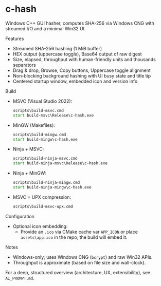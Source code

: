 # c-hash

Windows C++ GUI hasher, computes SHA-256 via Windows CNG with streamed I/O and a minimal Win32 UI.

Features

- Streamed SHA-256 hashing (1 MiB buffer)
- HEX output (uppercase toggle), Base64 output of raw digest
- Size, elapsed, throughput with human-friendly units and thousands separators
- Drag & drop, Browse, Copy buttons, Uppercase toggle alignment
- Non-blocking background hashing with UI busy state and title tip
- Centered startup window, embedded icon and version info

Build

- MSVC (Visual Studio 2022):

  ```bat
  scripts\build-msvc.cmd
  start build-msvc\Release\c-hash.exe
  ```

- MinGW (Makefiles):

  ```bat
  scripts\build-mingw.cmd
  start build-mingw\c-hash.exe
  ```

- Ninja + MSVC:

  ```bat
  scripts\build-ninja-msvc.cmd
  start build-ninja-msvc\Release\c-hash.exe
  ```

- Ninja + MinGW:

  ```bat
  scripts\build-ninja-mingw.cmd
  start build-ninja-mingw\c-hash.exe
  ```

- MSVC + UPX compression:
  ```bat
  scripts\build-msvc-upx.cmd
  ```

Configuration

- Optional icon embedding:
  - Provide an `.ico` via CMake cache var `APP_ICON` or place `assets\app.ico` in the repo; the build will embed it.

Notes

- Windows-only; uses Windows CNG (`bcrypt`) and raw Win32 APIs.
- Throughput is approximate (based on file size and wall-clock).

For a deep, structured overview (architecture, UX, extensibility), see `AI_PROMPT.md`.
